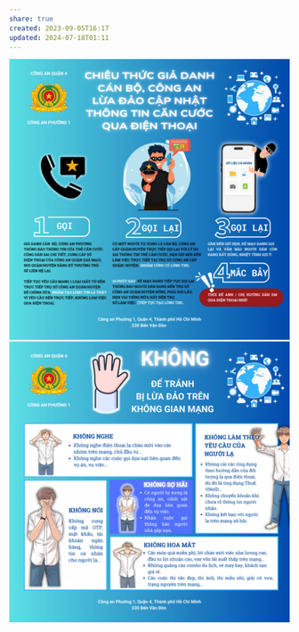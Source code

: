 ```yaml
---
share: true
created: 2023-09-05T16:17
updated: 2024-07-18T01:11
---
```

![Pasted image 20240627210332.png](../../../../docs/assets/attachments/Pasted%20image%2020240627210332.png)
![Pasted image 20240627210342.png](../../../../docs/assets/attachments/Pasted%20image%2020240627210342.png)